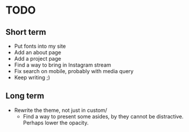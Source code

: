 TODO
===

Short term
---

* Put fonts into my site
* Add an about page
* Add a project page
* Find a way to bring in Instagram stream
* Fix search on mobile, probably with media query
* Keep writing ;)


Long term
---

* Rewrite the theme, not just in custom/
  - Find a way to present some asides, by they cannot be distractive. Perhaps lower the opacity.
